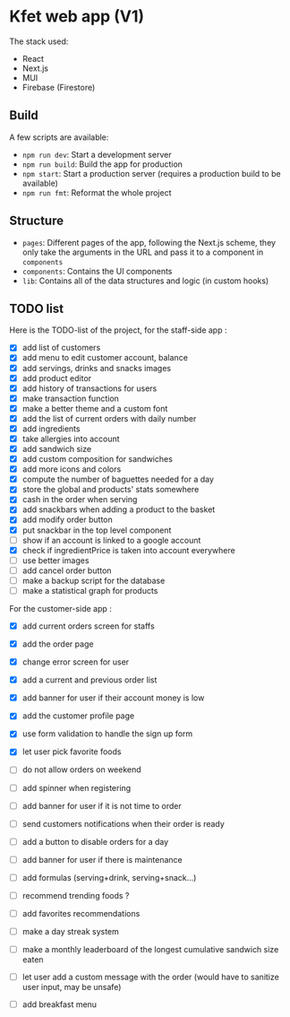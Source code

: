 # Kfet web app (V1)

The stack used:
* React
* Next.js
* MUI
* Firebase (Firestore)

## Build

A few scripts are available:
* `npm run dev`: Start a development server
* `npm run build`: Build the app for production
* `npm start`: Start a production server (requires a production build to be available)
* `npm run fmt`: Reformat the whole project

## Structure
* `pages`: Different pages of the app, following the Next.js scheme, they only take the arguments in the URL and pass it to a component in `components`
* `components`: Contains the UI components
* `lib`: Contains all of the data structures and logic (in custom hooks)

## TODO list

Here is the TODO-list of the project, for the staff-side app :
- [x] add list of customers
- [x] add menu to edit customer account, balance
- [x] add servings, drinks and snacks images
- [x] add product editor
- [x] add history of transactions for users
- [x] make transaction function
- [x] make a better theme and a custom font
- [x] add the list of current orders with daily number
- [x] add ingredients
- [x] take allergies into account
- [x] add sandwich size
- [x] add custom composition for sandwiches
- [x] add more icons and colors
- [x] compute the number of baguettes needed for a day
- [x] store the global and products' stats somewhere
- [x] cash in the order when serving
- [x] add snackbars when adding a product to the basket
- [x] add modify order button
- [x] put snackbar in the top level component
- [ ] show if an account is linked to a google account
- [x] check if ingredientPrice is taken into account everywhere
- [ ] use better images
- [ ] add cancel order button
- [ ] make a backup script for the database
- [ ] make a statistical graph for products

For the customer-side app :
- [x] add current orders screen for staffs
- [x] add the order page
- [x] change error screen for user
- [x] add a current and previous order list
- [x] add banner for user if their account money is low
- [x] add the customer profile page
- [x] use form validation to handle the sign up form
- [x] let user pick favorite foods
- [ ] do not allow orders on weekend
- [ ] add spinner when registering
- [ ] add banner for user if it is not time to order
- [ ] send customers notifications when their order is ready
- [ ] add a button to disable orders for a day
- [ ] add banner for user if there is maintenance
- [ ] add formulas (serving+drink, serving+snack...)
- [ ] recommend trending foods ?
- [ ] add favorites recommendations
- [ ] make a day streak system
- [ ] make a monthly leaderboard of the longest cumulative sandwich size eaten
- [ ] let user add a custom message with the order (would have to sanitize user input, may be unsafe)
- [ ] add breakfast menu

